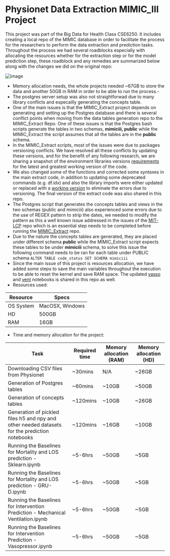 # Physionet Data Extraction MIMIC_III Project
This project was part of the Big Data for Health Class CSE6250. It includes creating a local repo of the MIMIC database in order to facilitate the process for the researchers to perform the data extraction and prediction tasks. Throughout the process we had several roadblocks especially with allocating the resources whether for the extraction step or for the model prediction step, these roadblock and any remedies are summarized below along with the changes we did on the original repo:

![image](https://user-images.githubusercontent.com/7920085/165003835-2351cb3f-20cc-4b2d-a489-0a1ea4de076c.png)

* Memory allocation needs, the whole projects needed ~67GB to store the data and another 50GB in RAM in order to be able to run the process.-
* The postgres server setup was also not straightforwad due to many library conflicts and especailly generating the concepts table.
* One of the main issues is that the MIMIC_Extract project depends on generating and setting up the Postgres database and there is several conflict points when moving from the data tables generation repo to the MIMIC_Extract Repo. One of these issues is that the Postgres bash scripts generate the tables in two schemas, **mimiciii, public** while the MIMIC_Extract the script assumes that all the tables are in the **public** schema.
* In the MIMIC_Extract scripts, most of the issues were due to packages versioning conflicts. We have resolved all these conflicts by updating these versions, and for the benefit of any following research, we are sharing a snapshot of the environment libraries versions [requirements](https://github.com/atheeralattar/mimic-project/blob/main/requirements.txt) for the latest and greatest working version of the code.
* We also changed some of the functions and corrected some syntaxes in the main extract code, in addition to updating some deprecated commands (e.g. df.idx) and also the library imports were either updated or replaced with a [working version](https://github.com/atheeralattar/mimic-project/blob/main/mimic_direct_extract.py) to eliminate the errors due to versioning. The final version of the extract code was also shared in this repo.
* The Postgres script that generates the concepts tables and views in the two schemas (public and mimiciii) also experienced some errors due to the use of REGEX pattern to strip the dates, we needed to modify the pattern as this a well known issue addressed in the issues of the [MIT-LCP](https://github.com/MIT-LCP/) repo which is an essential step needs to be completed before running the [MIMIC_Extract](https://github.com/MLforHealth/MIMIC_Extract) repo.
* Due to the nature the concepts tables are generated, they are placed under different schema **public** while the MIMIC_Extract script expects these tables to be under **mimiciii** schema, to solve this issue the following command needs to be ran for each table under PUBLIC schema ```ALTER TABLE code_status SET SCHEMA mimiciii```
* Since the main issue of this project is resources allocation, we have added some steps to save the main variables throughout the execution to be able to reset the kernel and save RAM space. The updated [vasso](https://github.com/atheeralattar/mimic-project/blob/main/Baselines%20for%20Intervention%20Prediction%20-%20Mechanical%20Ventilation.ipynb) and [vent](https://github.com/atheeralattar/mimic-project/blob/main/Baselines%20for%20Intervention%20Prediction%20-%20Vasopressor.ipynb) notebooks is shared in this repo as well.
* Resources used:

| Resource  | Specs           |
|-----------|-----------------|
| OS System | MacOSX, Windows |
| HD        | 500GB           |
| RAM       | 16GB            |
* Time and memory allocation for the project:

| Task                                                                                          | Required time | Memory allocation (RAM) | Memory allocation (HD) |
|-----------------------------------------------------------------------------------------------|---------------|-------------------------|------------------------|
| Downloading CSV files from Physionet                                                          | ~30mins       | N/A                     | ~26GB                  |
| Generation of Postgres tables                                                                 | ~60mins       | ~10GB                   | ~50GB                  |
| Generation of concepts tables                                                                 | ~120mins      | ~10GB                   | ~26GB                  |
| Generation of pickled files h5 and npy and other needed datasets for the prediction notebooks | ~120mins      | ~16GB                   | ~10GB                  |
| Running the Baselines for Mortality and LOS prediction - Sklearn.ipynb                        | ~5-6hrs       | ~50GB                   | ~5GB                   |
| Running the Baselines for Mortality and LOS prediction - GRU-D.ipynb                          | ~5-6hrs       | ~50GB                   | ~5GB                   |
| Running the Baselines for Intervention Prediction - Mechanical Ventilation.ipynb              | ~5-6hrs       | ~50GB                   | ~5GB                   |
| Running the Baselines for Intervention Prediction - Vasopressor.ipynb                         | ~5-6hrs       | ~50GB                   | ~5GB                   |
